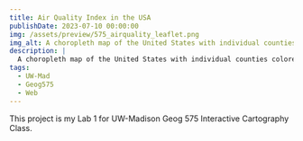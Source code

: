 ```yaml
---
title: Air Quality Index in the USA
publishDate: 2023-07-10 00:00:00
img: /assets/preview/575_airquality_leaflet.png
img_alt: A choropleth map of the United States with individual counties colored by the percent of adults who get less than 7 hours of sleep.
description: |
  A choropleth map of the United States with individual counties colored by the percent of adults who get less than 7 hours of sleep.
tags:
  - UW-Mad
  - Geog575
  - Web
---
```


This project is my Lab 1 for UW-Madison Geog 575 Interactive Cartography Class.